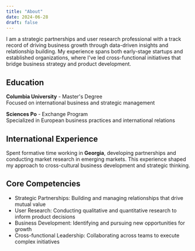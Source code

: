 ```yaml
---
title: "About"
date: 2024-06-28
draft: false
---
```


I am a strategic partnerships and user research professional with a track record of driving business growth through data-driven insights and relationship building. My experience spans both early-stage startups and established organizations, where I've led cross-functional initiatives that bridge business strategy and product development.

## Education

**Columbia University** - Master's Degree  
Focused on international business and strategic management

**Sciences Po** - Exchange Program  
Specialized in European business practices and international relations

## International Experience

Spent formative time working in **Georgia**, developing partnerships and conducting market research in emerging markets. This experience shaped my approach to cross-cultural business development and strategic thinking.

## Core Competencies

- Strategic Partnerships: Building and managing relationships that drive mutual value
- User Research: Conducting qualitative and quantitative research to inform product decisions
- Business Development: Identifying and pursuing new opportunities for growth
- Cross-functional Leadership: Collaborating across teams to execute complex initiatives

